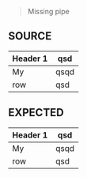 > Missing pipe

## SOURCE

| Header 1| qsd |
|--|-
| My | qsqd |
| row | qsd

## EXPECTED

| Header 1 | qsd  |
|----------|------|
| My       | qsqd |
| row      | qsd  |
